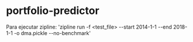 # portfolio-predictor

Para ejecutar zipline:
'zipline run -f <test_file> --start 2014-1-1 --end 2018-1-1 -o dma.pickle --no-benchmark'